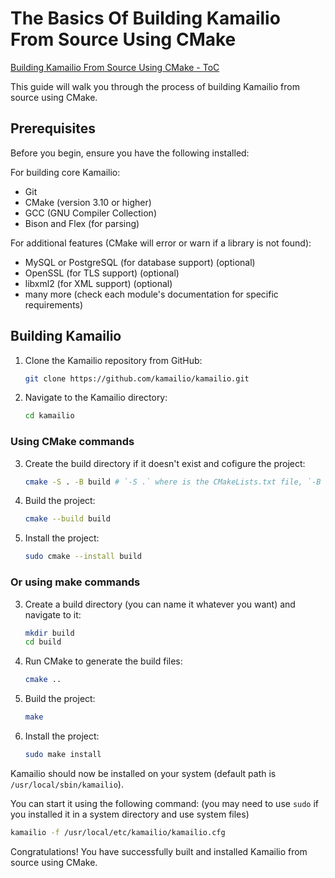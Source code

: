 # The Basics Of Building Kamailio From Source Using CMake

[Building Kamailio From Source Using CMake - ToC](index.md)

This guide will walk you through the process of building Kamailio from source using CMake.

## Prerequisites

Before you begin, ensure you have the following installed:

For building core Kamailio:

- Git
- CMake (version 3.10 or higher)
- GCC (GNU Compiler Collection)
- Bison and Flex (for parsing)

For additional features (CMake will error or warn if a library is not found):

- MySQL or PostgreSQL (for database support) (optional)
- OpenSSL (for TLS support) (optional)
- libxml2 (for XML support) (optional)
- many more (check each module's documentation for specific requirements)

## Building Kamailio

1. Clone the Kamailio repository from GitHub:

   ```bash
   git clone https://github.com/kamailio/kamailio.git
   ```

2. Navigate to the Kamailio directory:

   ```bash
   cd kamailio
   ```

### Using CMake commands

3. Create the build directory if it doesn't exist and cofigure the project:

    ```bash
    cmake -S . -B build # `-S .` where is the CMakeLists.txt file, `-B build` where to put the build files
    ```

4. Build the project:

   ```bash
   cmake --build build
   ```

5. Install the project:

   ```bash
   sudo cmake --install build
   ```

### Or using make commands

3. Create a build directory (you can name it whatever you want) and navigate to it:

   ```bash
   mkdir build
   cd build
   ```

4. Run CMake to generate the build files:

   ```bash
   cmake ..
   ```

5. Build the project:

   ```bash
   make
   ```

6. Install the project:

   ```bash
   sudo make install
   ```

Kamailio should now be installed on your system (default path is `/usr/local/sbin/kamailio`).

You can start it using the following command: (you may need to use `sudo` if you installed it in a system directory and use system files)

   ```bash
   kamailio -f /usr/local/etc/kamailio/kamailio.cfg
   ```

Congratulations! You have successfully built and installed Kamailio from source using CMake.
